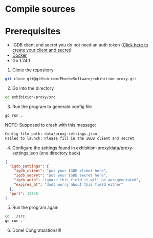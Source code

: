 # Compile sources

# Prerequisites
- IGDB client and secret you do not need an auth token ([Click here to create your client and secret](https://api-docs.igdb.com/#getting-started))
- [Docker](https://www.docker.com/)
- Go 1.24.1

1. Clone the repository
```bash
git clone git@github.com:PhoebeSoftware/exhibition-proxy.git
```

2. Go into the directory
```bash
cd exhibition-proxy/src
```

3. Run the program to generate config file
```bash
go run .
```
NOTE: Supposed to crash with this message:
```bash
Config file path: data/proxy-settings.json
Failed to launch: Please fill in the IGDB client and secret
```
4. Configure the settings found in exhibition-proxy/data/proxy-settings.json (one directory back)
```json
{
  "igdb_settings": {
    "igdb_client": "put your IGDB client here",
    "igdb_secret": "put your IGDB secret here",
    "igdb_auth": "ignore this field it will be autogenerated",
    "expires_at": "dont worry about this field either"
  },
  "port": 12345
}
```
5. Run the program again 
```bash
cd ../src
go run .
```
6. Done! Congratulations!!!